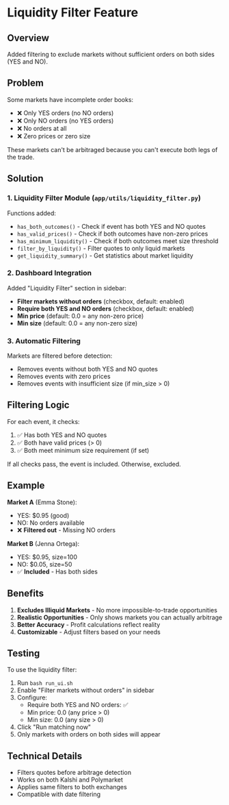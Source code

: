 # Liquidity Filter Feature

## Overview
Added filtering to exclude markets without sufficient orders on both sides (YES and NO).

## Problem
Some markets have incomplete order books:
- ❌ Only YES orders (no NO orders)
- ❌ Only NO orders (no YES orders)  
- ❌ No orders at all
- ❌ Zero prices or zero size

These markets can't be arbitraged because you can't execute both legs of the trade.

## Solution

### 1. **Liquidity Filter Module** (`app/utils/liquidity_filter.py`)

Functions added:
- `has_both_outcomes()` - Check if event has both YES and NO quotes
- `has_valid_prices()` - Check if both outcomes have non-zero prices
- `has_minimum_liquidity()` - Check if both outcomes meet size threshold
- `filter_by_liquidity()` - Filter quotes to only liquid markets
- `get_liquidity_summary()` - Get statistics about market liquidity

### 2. **Dashboard Integration**

Added "Liquidity Filter" section in sidebar:
- **Filter markets without orders** (checkbox, default: enabled)
- **Require both YES and NO orders** (checkbox, default: enabled)
- **Min price** (default: 0.0 = any non-zero price)
- **Min size** (default: 0.0 = any non-zero size)

### 3. **Automatic Filtering**

Markets are filtered before detection:
- Removes events without both YES and NO quotes
- Removes events with zero prices
- Removes events with insufficient size (if min_size > 0)

## Filtering Logic

For each event, it checks:
1. ✅ Has both YES and NO quotes
2. ✅ Both have valid prices (> 0)
3. ✅ Both meet minimum size requirement (if set)

If all checks pass, the event is included. Otherwise, excluded.

## Example

**Market A** (Emma Stone):
- YES: $0.95 (good)
- NO: No orders available
- ❌ **Filtered out** - Missing NO orders

**Market B** (Jenna Ortega):
- YES: $0.95, size=100
- NO: $0.05, size=50
- ✅ **Included** - Has both sides

## Benefits

1. **Excludes Illiquid Markets** - No more impossible-to-trade opportunities
2. **Realistic Opportunities** - Only shows markets you can actually arbitrage
3. **Better Accuracy** - Profit calculations reflect reality
4. **Customizable** - Adjust filters based on your needs

## Testing

To use the liquidity filter:
1. Run `bash run_ui.sh`
2. Enable "Filter markets without orders" in sidebar
3. Configure:
   - Require both YES and NO orders: ✅
   - Min price: 0.0 (any price > 0)
   - Min size: 0.0 (any size > 0)
4. Click "Run matching now"
5. Only markets with orders on both sides will appear

## Technical Details

- Filters quotes before arbitrage detection
- Works on both Kalshi and Polymarket
- Applies same filters to both exchanges
- Compatible with date filtering


